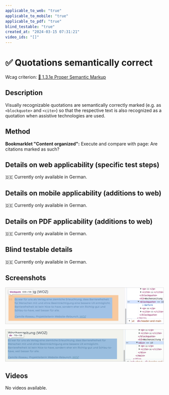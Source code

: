 ```yaml
---
applicable_to_web: "true"
applicable_to_mobile: "true"
applicable_to_pdf: "true"
blind_testable: "true"
created_at: "2024-03-15 07:31:21"
video_ids: "[]"
---
```


# ✅ Quotations semantically correct

Wcag criterion: [📜 1.3.1e Proper Semantic Markup](..)

## Description

Visually recognizable quotations are semantically correctly marked (e.g. as `<blockquote>` and `<cite>`) so that the respective text is also recognized as a quotation when assistive technologies are used.

## Method

**Bookmarklet "Content organized":** Execute and compare with page: Are citations marked as such?

## Details on web applicability (specific test steps)

🇩🇪 Currently only available in German.

## Details on mobile applicability (additions to web)

🇩🇪 Currently only available in German.

## Details on PDF applicability (additions to web)

🇩🇪 Currently only available in German.

## Blind testable details

🇩🇪 Currently only available in German.

## Screenshots

![Ein Zitat als BLOCKQUOTE umgesetzt](images/ein-zitat-als-blockquote-umgesetzt.png)

![Ein Zitat als DIV umgesetzt](images/ein-zitat-als-div-umgesetzt.png)

## Videos

No videos available.
